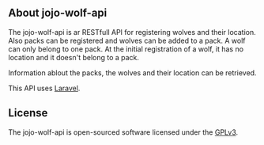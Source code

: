 ## About jojo-wolf-api

The jojo-wolf-api is ar RESTfull API for registering wolves and their location. Also packs can be registered and wolves can be added to a pack. A wolf can only belong to one pack.
At the initial registration of a wolf, it has no location and it doesn't belong to a pack.

Information ablout the packs, the wolves and their location can be retrieved.

This API uses [Laravel](https://laravel.com).

## License

The jojo-wolf-api is open-sourced software licensed under the [GPLv3](https://www.gnu.org/licenses/gpl-3.0.html).

